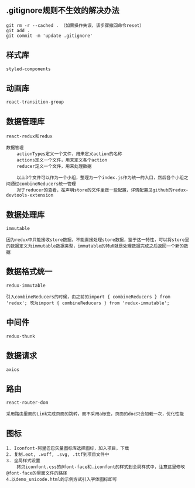 ## .gitignore规则不生效的解决办法
	git rm -r --cached . （如果操作失误，该步骤撤回命令reset）
	git add .
	git commit -m 'update .gitignore'

## 样式库
	styled-components

## 动画库
	react-transition-group

## 数据管理库
	react-redux和redux

	数据管理
		actionTypes定义一个文件，用来定义action的名称
		actions定义一个文件，用来定义各个action
		reducer定义一个文件，用来处理数据

		以上3个文件可以作为一个小组，整理为一个index.js作为统一的入口，然后各个小组之间通过combineReducers统一管理
		对于reducer的查看，在声明store的文件里做一些配置，详情配置见github的redux-devtools-extension

## 数据处理库
	immutable

	因为redux中只能接收store数据，不能直接处理store数据，鉴于这一特性，可以将store里的数据定义为immutable数据类型，immutable的特点就是处理数据完成之后返回一个新的数据

## 数据格式统一
	redux-immutable

	引入combineReducers的时候，由之前的import { combineReducers } from 'redux'; 改为import { combineReducers } from 'redux-immutable';

## 中间件
	redux-thunk

## 数据请求
	axios

## 路由
	react-router-dom

	采用路由里面的Link完成页面的跳转，而不采用a标签，页面的doc只会加载一次，优化性能

## 图标
	1. Iconfont-阿里巴巴矢量图标库选择图标，加入项目，下载
	2. 复制.eot, .woff, .svg, .ttf到项目文件中
	3. 全局样式设置
		拷贝iconfont.css的@font-face和.iconfont的样式到全局样式中，注意这里修改@font-face的里面文件的路径
	4.以demo_unicode.html的示例方式引入字体图标即可

